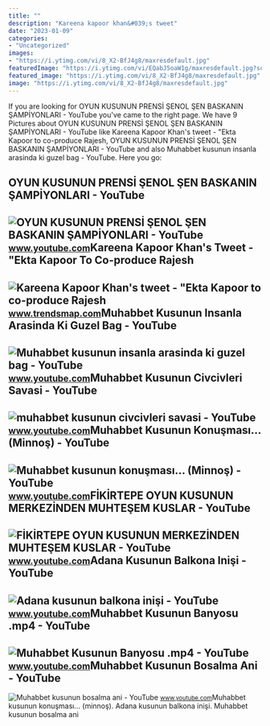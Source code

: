 ```yaml
---
title: ""
description: "Kareena kapoor khan&#039;s tweet"
date: "2023-01-09"
categories:
- "Uncategorized"
images:
- "https://i.ytimg.com/vi/8_X2-BfJ4g8/maxresdefault.jpg"
featuredImage: "https://i.ytimg.com/vi/EQabJ5oaW1g/maxresdefault.jpg?sqp=-oaymwEmCIAKENAF8quKqQMa8AEB-AGUA4AC0AWKAgwIABABGGUgZShlMA8=&amp;rs=AOn4CLDxNCMOZ0F60bvAIgXwYlPlwyH3Gg"
featured_image: "https://i.ytimg.com/vi/8_X2-BfJ4g8/maxresdefault.jpg"
image: "https://i.ytimg.com/vi/8_X2-BfJ4g8/maxresdefault.jpg"
---
```


If you are looking for OYUN KUSUNUN PRENSİ ŞENOL ŞEN BASKANIN ŞAMPİYONLARI - YouTube you've came to the right page. We have 9 Pictures about OYUN KUSUNUN PRENSİ ŞENOL ŞEN BASKANIN ŞAMPİYONLARI - YouTube like Kareena Kapoor Khan's tweet - "Ekta Kapoor to co-produce Rajesh, OYUN KUSUNUN PRENSİ ŞENOL ŞEN BASKANIN ŞAMPİYONLARI - YouTube and also Muhabbet kusunun insanla arasinda ki guzel bag - YouTube. Here you go:

OYUN KUSUNUN PRENSİ ŞENOL ŞEN BASKANIN ŞAMPİYONLARI - YouTube
-------------------------------------------------------------

 ![OYUN KUSUNUN PRENSİ ŞENOL ŞEN BASKANIN ŞAMPİYONLARI - YouTube](https://i.ytimg.com/vi/6OH-1aYYnDI/maxresdefault.jpg?sqp=-oaymwEmCIAKENAF8quKqQMa8AEB-AH-DoACuAiKAgwIABABGGUgXShRMA8=&rs=AOn4CLDa2TM3EQwJHzgl2nsvANlYefK_cg) <small>www.youtube.com</small>Kareena Kapoor Khan's Tweet - "Ekta Kapoor To Co-produce Rajesh
---------------------------------------------------------------

 ![Kareena Kapoor Khan's tweet - "Ekta Kapoor to co-produce Rajesh](https://pbs.twimg.com/media/Fcyada8X0AANSFu.jpg) <small>www.trendsmap.com</small>Muhabbet Kusunun Insanla Arasinda Ki Guzel Bag - YouTube
--------------------------------------------------------

 ![Muhabbet kusunun insanla arasinda ki guzel bag - YouTube](https://i.ytimg.com/vi/8_X2-BfJ4g8/maxresdefault.jpg) <small>www.youtube.com</small>Muhabbet Kusunun Civcivleri Savasi - YouTube
--------------------------------------------

 ![muhabbet kusunun civcivleri savasi - YouTube](https://i.ytimg.com/vi/HpC_XpmWrHI/maxresdefault.jpg) <small>www.youtube.com</small>Muhabbet Kusunun Konuşması... (Minnoş) - YouTube
------------------------------------------------

 ![Muhabbet kusunun konuşması... (Minnoş) - YouTube](https://i.ytimg.com/vi/EQabJ5oaW1g/maxresdefault.jpg?sqp=-oaymwEmCIAKENAF8quKqQMa8AEB-AGUA4AC0AWKAgwIABABGGUgZShlMA8=&rs=AOn4CLDxNCMOZ0F60bvAIgXwYlPlwyH3Gg) <small>www.youtube.com</small>FİKİRTEPE OYUN KUSUNUN MERKEZİNDEN MUHTEŞEM KUSLAR - YouTube
------------------------------------------------------------

 ![FİKİRTEPE OYUN KUSUNUN MERKEZİNDEN MUHTEŞEM KUSLAR - YouTube](https://i.ytimg.com/vi/uBJmFi7ImP4/maxresdefault.jpg?sqp=-oaymwEmCIAKENAF8quKqQMa8AEB-AHUBoAC4AOKAgwIABABGGUgUShAMA8=&rs=AOn4CLAZkKD4_67U9Ol5OVTWVlixUei5HQ) <small>www.youtube.com</small>Adana Kusunun Balkona Inişi - YouTube
-------------------------------------

 ![Adana kusunun balkona inişi - YouTube](https://i.ytimg.com/vi/sVmVbdpyrQM/maxresdefault.jpg?sqp=-oaymwEmCIAKENAF8quKqQMa8AEB-AHIAYAC6AKKAgwIABABGDcgUihyMA8=&rs=AOn4CLDG6dKCgF5tM1jN7SedB-uVQ-3O0w) <small>www.youtube.com</small>Muhabbet Kusunun Banyosu .mp4 - YouTube
---------------------------------------

 ![Muhabbet Kusunun Banyosu .mp4 - YouTube](https://i.ytimg.com/vi/2dPc5xRcj-k/maxresdefault.jpg?sqp=-oaymwEmCIAKENAF8quKqQMa8AEB-AGWA4AC0AWKAgwIABABGGUgWyhOMA8=&rs=AOn4CLDJjuZzS0Bz3VPYtUaAsYK-G_Wz1g) <small>www.youtube.com</small>Muhabbet Kusunun Bosalma Ani - YouTube
--------------------------------------

 ![Muhabbet kusunun bosalma ani - YouTube](https://i.ytimg.com/vi/i0h0jwjTuTM/maxresdefault.jpg?sqp=-oaymwEmCIAKENAF8quKqQMa8AEB-AHIAYAC6AKKAgwIABABGGUgZShlMA8=&rs=AOn4CLDTf0aio-qQUdnUbvpjQK1e-WhWOQ) <small>www.youtube.com</small>Muhabbet kusunun konuşması... (minnoş). Adana kusunun balkona inişi. Muhabbet kusunun bosalma ani
